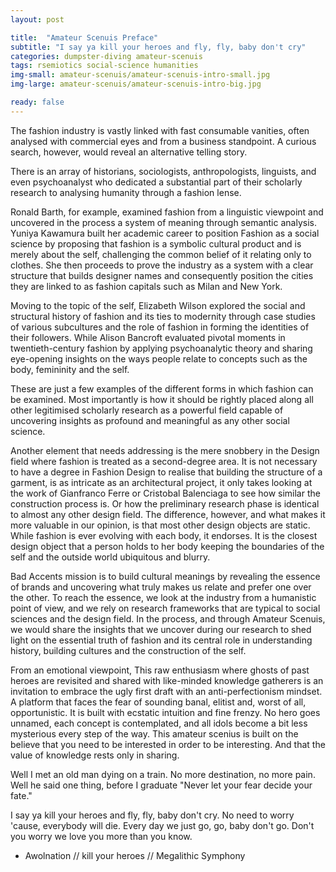 ```yaml
---
layout: post

title:  "Amateur Scenuis Preface"
subtitle: "I say ya kill your heroes and fly, fly, baby don't cry"
categories: dumpster-diving amateur-scenuis
tags: rsemiotics social-science humanities
img-small: amateur-scenuis/amateur-scenuis-intro-small.jpg
img-large: amateur-scenuis/amateur-scenuis-intro-big.jpg

ready: false
---
```


The fashion industry is vastly linked with fast consumable vanities, often analysed with commercial eyes and from a business standpoint. A curious search, however, would reveal an alternative telling story.
<!--more-->
There is an array of historians, sociologists, anthropologists, linguists, and even psychoanalyst who dedicated a substantial part of their scholarly research to analysing humanity through a fashion lense.

Ronald Barth, for example, examined fashion from a linguistic viewpoint and uncovered in the process a system of meaning through semantic analysis. Yuniya Kawamura built her academic career to position Fashion as a social science by proposing that fashion is a symbolic cultural product and is merely about the self, challenging the common belief of it relating only to clothes. She then proceeds to prove the industry as a system with a clear structure that builds designer names and consequently position the cities they are linked to as fashion capitals such as Milan and New York. 

Moving to the topic of the self, Elizabeth Wilson explored the social and structural history of fashion and its ties to modernity through case studies of various subcultures and the role of fashion in forming the identities of their followers. While Alison Bancroft evaluated pivotal moments in twentieth-century fashion by applying psychoanalytic theory and sharing eye-opening insights on the ways people relate to concepts such as the body, femininity and the self.      

These are just a few examples of the different forms in which fashion can be examined. Most importantly is how it should be rightly placed along all other legitimised scholarly research as a powerful field capable of uncovering insights as profound and meaningful as any other social science.

Another element that needs addressing is the mere snobbery in the Design field where fashion is treated as a second-degree area. It is not necessary to have a degree in Fashion Design to realise that building the structure of a garment, is as intricate as an architectural project, it only takes looking at the work of Gianfranco Ferre or Cristobal Balenciaga to see how similar the construction process is. Or how the preliminary research phase is identical to almost any other design field. The difference, however, and what makes it more valuable in our opinion, is that most other design objects are static. While fashion is ever evolving with each body, it endorses. It is the closest design object that a person holds to her body keeping the boundaries of the self and the outside world ubiquitous and blurry.    

Bad Accents mission is to build cultural meanings by revealing the essence of brands and uncovering what truly makes us relate and prefer one over the other. To reach the essence, we look at the industry from a humanistic point of view, and we rely on research frameworks that are typical to social sciences and the design field. In the process, and through Amateur Scenuis, we would share the insights that we uncover during our research to shed light on the essential truth of fashion and its central role in understanding history, building cultures and the construction of the self. 

From an emotional viewpoint, This raw enthusiasm where ghosts of past heroes are revisited and shared with like-minded knowledge gatherers is an invitation to embrace the ugly first draft with an anti-perfectionism mindset. A platform that faces the fear of sounding banal, elitist and, worst of all, opportunistic. It is built with ecstatic intuition and fine frenzy. No hero goes unnamed, each concept is contemplated, and all idols become a bit less mysterious every step of the way. This amateur scenius is built on the believe that you need to be interested in order to be interesting. And that the value of knowledge rests only in sharing.

Well I met an old man dying on a train.
No more destination, no more pain.
Well he said one thing, before I graduate
"Never let your fear decide your fate."

I say ya kill your heroes and fly, fly, baby don't cry.
No need to worry 'cause, everybody will die.
Every day we just go, go, baby don't go.
Don't you worry we love you more than you know. 
- Awolnation // kill your heroes // Megalithic Symphony
